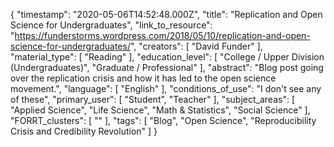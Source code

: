 {
    "timestamp": "2020-05-06T14:52:48.000Z",
    "title": "Replication and Open Science for Undergraduates",
    "link_to_resource": "https://funderstorms.wordpress.com/2018/05/10/replication-and-open-science-for-undergraduates/",
    "creators": [
        "David Funder"
    ],
    "material_type": [
        "Reading"
    ],
    "education_level": [
        "College / Upper Division (Undergraduates)",
        "Graduate / Professional"
    ],
    "abstract": "Blog post going over the replication crisis and how it has led to the open science movement.",
    "language": [
        "English"
    ],
    "conditions_of_use": "I don't see any of these",
    "primary_user": [
        "Student",
        "Teacher"
    ],
    "subject_areas": [
        "Applied Science",
        "Life Science",
        "Math & Statistics",
        "Social Science"
    ],
    "FORRT_clusters": [
        ""
    ],
    "tags": [
        "Blog",
        "Open Science",
        "Reproducibility Crisis and Credibility Revolution"
    ]
}